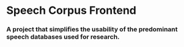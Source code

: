 # Speech Corpus Frontend
### A project that simplifies the usability of the predominant speech databases used for research.
